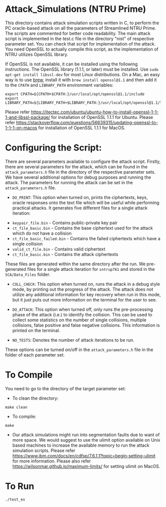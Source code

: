 # Attack_Simulations (NTRU Prime)

This directory contains attack simulation scripts written in C, to perform the PC oracle-based attack on all the parameters of Streamlined NTRU Prime.
The scripts are commented for better code readability. The main attack script is implemented in the test.c file in the directory "nist" of respective parameter set. You can check that script for implementation of the attack. You need OpenSSL to actually compile this script, as the implementation of NTRU utilizes OpenSSL library.

If OpenSSL is not available, it can be installed using the following instructions. The OpenSSL library (1.1.1, or later) must be installed. Use `sudo apt-get install libssl-dev` for most Linux distributions.
On a Mac, an easy way is to use [brew](https://brew.sh), install it with `brew install openssl@1.1` and then add it to the
`CPATH` and `LIBRARY_PATH` environment variables:
  ```
  export CPATH=${CPATH+$CPATH:}/usr/local/opt/openssl@1.1/include
  export LIBRARY_PATH=${LIBRARY_PATH+$LIBRARY_PATH:}/usr/local/opt/openssl@1.1/lib
  ```

Please refer https://itectec.com/ubuntu/ubuntu-how-to-install-openssl-1-1-1-and-libssl-package/ for installation of OpenSSL 1.1.1 for Ubuntu. Please refer https://stackoverflow.com/questions/56639315/updating-openssl-to-1-1-1-on-macos for installation of OpenSSL 1.1.1 for MacOS.

# Configuring the Script:

There are several parameters available to configure the attack script. Firstly, there are several parameters for the attack, which can be found in the `attack_parameters.h` file in the directory of the respective parameter sets. We have several additional options for debug purposes and running the attack. The parameters for running the attack can be set in the `attack_parameters.h` file.

* `DO_PRINT`: This option when turned on, prints the ciphertexts, keys, oracle responses onto the text file which will be useful while performing practical attacks. It generates five different files for a single attack iteration:

- `keypair_file.bin` - Contains public-private key pair
- `ct_file_basic.bin` - Contains the base ciphertext used for the attack which do not have a collision
- `ct_file_basic_failed.bin` - Contains the failed ciphertexts which have a single collision
- `valid_ct_file.bin` - Contains valid ciphertext
- `ct_file_basic.bin` - Contains the attack ciphertexts

These files are generated within the same directory after the run. We pre-generated files for a single attack iteration for `sntrup761` and stored in the `SCA/Data_Files` folder.

* `COLL_CHECK`: This option when turned on, runs the attack in a debug style mode, by printing out the progress of the attack. The attack does not utilize any additional information for key recovery when run in this mode, but it just puts out more information on the terminal for the user to see.

* `DO_ATTACK`: This option when turned off, only runs the pre-processing phase of the attack (i.e.) to identify the collision. This can be used to collect some statistics on the number of single collisions, multiple collisions, false positive and false negative collisions. This information is printed on the terminal.

* `NO_TESTS`: Denotes the number of attack iterations to be run.

These options can be turned on/off in the `attack_parameters.h` file in the folder of each parameter set.

# To Compile

You need to go to the directory of the target parameter set:

* To clean the directory:
```
make clean
```

* To compile:
```
make
```

* Our attack simulations might run into segmentation faults due to want of more space. We would suggest to use the ulimit option available on Unix based machines to increase the available memory to run the attack simulation scripts. Please refer https://www.ibm.com/docs/en/cdfsp/7.6.1.1?topic=begin-setting-ulimit for more information. Please also refer https://wilsonmar.github.io/maximum-limits/ for setting ulimit on MacOS.

# To Run
```
./test_ex
```
